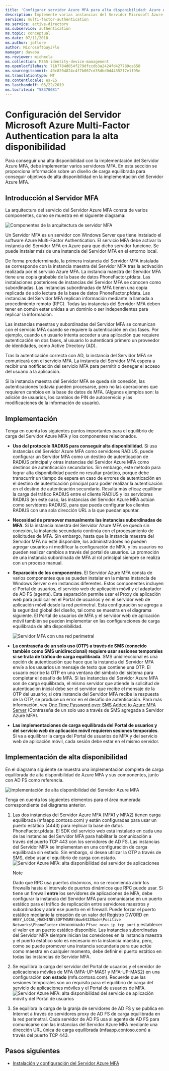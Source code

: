 ```yaml
---
title: 'Configurar servidor Azure MFA para alta disponibilidad: Azure Active Directory'
description: Implemente varias instancias del Servidor Microsoft Azure Multi-Factor Authentication en configuraciones que proporcionan alta disponibilidad.
services: multi-factor-authentication
ms.service: active-directory
ms.subservice: authentication
ms.topic: conceptual
ms.date: 07/11/2018
ms.author: joflore
author: MicrosoftGuyJFlo
manager: daveba
ms.reviewer: michmcla
ms.collection: M365-identity-device-management
ms.openlocfilehash: 71b7784d054f279dfccdb3a2424fd427789ca658
ms.sourcegitcommit: 49c8204824c4f7b067cd35dbd0d44352f7e1f95e
ms.translationtype: MT
ms.contentlocale: es-ES
ms.lasthandoff: 03/22/2019
ms.locfileid: "58370081"
---
```

# <a name="configure-azure-multi-factor-authentication-server-for-high-availability"></a>Configuración del Servidor Microsoft Azure Multi-Factor Authentication para la alta disponibilidad

Para conseguir una alta disponibilidad con la implementación del Servidor Azure MFA, debe implementar varios servidores MFA. En esta sección se proporciona información sobre un diseño de carga equilibrada para conseguir objetivos de alta disponibilidad en la implementación del Servidor Azure MFA.

## <a name="mfa-server-overview"></a>Introducción al Servidor MFA

La arquitectura del servicio del Servidor Azure MFA consta de varios componentes, como se muestra en el siguiente diagrama:

 ![Componentes de la arquitectura de servidor MFA](./media/howto-mfaserver-deploy-ha/mfa-ha-architecture.png)

Un Servidor MFA es un servidor con Windows Server que tiene instalado el software Azure Multi-Factor Authentication. El servicio MFA debe activar la instancia del Servidor MFA en Azure para que dicho servidor funcione. Se puede instalar más de una instancia del Servidor MFA en el entorno local.

De forma predeterminada, la primera instancia del Servidor MFA instalada se corresponde con la instancia maestra del Servidor MFA tras la activación realizada por el servicio Azure MFA. La instancia maestra del Servidor MFA tiene una copia grabable de la base de datos PhoneFactor.pfdata. Las instalaciones posteriores de instancias del Servidor MFA se conocen como subordinadas. Las instancias subordinadas de MFA tienen una copia replicada de solo lectura de la base de datos PhoneFactor.pfdata. Las instancias del Servidor MFA replican información mediante la llamada a procedimiento remoto (RPC). Todas las instancias del Servidor MFA deben tener en común estar unidas a un dominio o ser independientes para replicar la información.

Las instancias maestras y subordinadas del Servidor MFA se comunican con el servicio MFA cuando se requiere la autenticación en dos fases. Por ejemplo, cuando un usuario intenta acceder a una aplicación que requiere autenticación en dos fases, al usuario lo autenticará primero un proveedor de identidades, como Active Directory (AD).

Tras la autenticación correcta con AD, la instancia del Servidor MFA se comunicará con el servicio MFA. La instancia del Servidor MFA espera a recibir una notificación del servicio MFA para permitir o denegar el acceso del usuario a la aplicación.

Si la instancia maestra del Servidor MFA se queda sin conexión, las autenticaciones todavía pueden procesarse, pero no las operaciones que requieren cambios en la base de datos de MFA. (Algunos ejemplos son: la adición de usuarios, los cambios de PIN de autoservicio y las modificaciones de la información de usuario).

## <a name="deployment"></a>Implementación

Tenga en cuenta los siguientes puntos importantes para el equilibrio de carga del Servidor Azure MFA y los componentes relacionados.

* **Uso del protocolo RADIUS para conseguir alta disponibilidad**. Si usa instancias del Servidor Azure MFA como servidores RADIUS, puede configurar un Servidor MFA como un destino de autenticación de RADIUS principal y otras instancias del Servidor Azure MFA como destinos de autenticación secundarios. Sin embargo, este método para lograr alta disponibilidad puede no resultar práctico, porque debe transcurrir un tiempo de espera en caso de errores de autenticación en el destino de autenticación principal para poder realizar la autenticación en el destino de autenticación secundario. Resulta más eficaz equilibrar la carga del tráfico RADIUS entre el cliente RADIUS y los servidores RADIUS (en este caso, las instancias del Servidor Azure MFA actúan como servidores RADIUS), para que pueda configurar los clientes RADIUS con una sola dirección URL a la que puedan apuntar.
* **Necesidad de promover manualmente las instancias subordinadas de MFA**. Si la instancia maestra del Servidor Azure MFA se queda sin conexión, la instancia secundaria continúa con el procesamiento de solicitudes de MFA. Sin embargo, hasta que la instancia maestra del Servidor MFA no esté disponible, los administradores no pueden agregar usuarios ni modificar la configuración de MFA, y los usuarios no pueden realizar cambios a través del portal de usuarios. La promoción de una instancia subordinada de MFA al rol principal siempre se realiza con un proceso manual.
* **Separación de los componentes**. El Servidor Azure MFA consta de varios componentes que se pueden instalar en la misma instancia de Windows Server o en instancias diferentes. Estos componentes incluyen el Portal de usuarios, el servicio web de aplicación móvil y el adaptador de AD FS (agente). Esta separación permite usar el Proxy de aplicación web para publicar en el Portal de usuarios y en el servidor web de aplicación móvil desde la red perimetral. Esta configuración se agrega a la seguridad global del diseño, tal como se muestra en el diagrama siguiente. El Portal de usuarios de MFA y el servidor web de aplicación móvil también se pueden implementar en las configuraciones de carga equilibrada de alta disponibilidad.

   ![Servidor MFA con una red perimetral](./media/howto-mfaserver-deploy-ha/mfasecurity.png)

* **La contraseña de un solo uso (OTP) a través de SMS (conocido también como SMS unidireccional) requiere usar sesiones temporales si se trata de tráfico de carga equilibrada**. SMS unidireccional es una opción de autenticación que hace que la instancia del Servidor MFA envíe a los usuarios un mensaje de texto que contiene una OTP. El usuario escribe la OTP en una ventana del símbolo del sistema para completar el desafío de MFA. Si las instancias del Servidor Azure MFA son de carga equilibrada, el mismo servidor que atiende la solicitud de autenticación inicial debe ser el servidor que recibe el mensaje de la OTP del usuario; si otra instancia del Servidor MFA recibe la respuesta de la OTP, se produce un error en el desafío de autenticación. Para más información, vea [One Time Password over SMS Added to Azure MFA Server](https://blogs.technet.microsoft.com/enterprisemobility/2015/03/02/one-time-password-over-sms-added-to-azure-mfa-server) (Contraseña de un solo uso a través de SMS agregada a Servidor Azure MFA).
* **Las implementaciones de carga equilibrada del Portal de usuarios y del servicio web de aplicación móvil requieren sesiones temporales**. Si va a equilibrar la carga del Portal de usuarios de MFA y del servicio web de aplicación móvil, cada sesión debe estar en el mismo servidor.

## <a name="high-availability-deployment"></a>Implementación de alta disponibilidad

En el diagrama siguiente se muestra una implementación completa de carga equilibrada de alta disponibilidad de Azure MFA y sus componentes, junto con AD FS como referencia.

 ![Implementación de alta disponibilidad del Servidor Azure MFA](./media/howto-mfaserver-deploy-ha/mfa-ha-deployment.png)

Tenga en cuenta los siguientes elementos para el área numerada correspondiente del diagrama anterior.

1. Las dos instancias del Servidor Azure MFA (MFA1 y MFA2) tienen carga equilibrada (mfaapp.contoso.com) y están configuradas para usar un puerto estático (4443) para replicar la base de datos PhoneFactor.pfdata. El SDK del servicio web está instalado en cada una de las instancias del Servidor MFA para habilitar la comunicación a través del puerto TCP 443 con los servidores de AD FS. Las instancias del Servidor MFA se implementan en una configuración de carga equilibrada sin estado. Sin embargo, si desea utilizar la OTP a través de SMS, debe usar el equilibrio de carga con estado.
   ![Servidor Azure MFA: alta disponibilidad del servidor de aplicaciones](./media/howto-mfaserver-deploy-ha/mfaapp.png)

   > [!NOTE]
   > Dado que RPC usa puertos dinámicos, no se recomienda abrir los firewalls hasta el intervalo de puertos dinámicos que RPC puede usar. Si tiene un firewall **entre** los servidores de aplicaciones de MFA, debe configurar la instancia del Servidor MFA para comunicarse en un puerto estático para el tráfico de replicación entre servidores maestros y subordinados y abrir ese puerto en el firewall. Puede forzar el puerto estático mediante la creación de un valor del Registro DWORD en ```HKEY_LOCAL_MACHINE\SOFTWARE\Wow6432Node\Positive Networks\PhoneFactor``` denominado ```Pfsvc_ncan_ip_tcp_port``` y establecer el valor en un puerto estático disponible. Las instancias subordinadas del Servidor MFA siempre inician las conexiones en la instancia maestra y el puerto estático solo es necesario en la instancia maestra, pero, como se puede promover una instancia secundaria para que actúe como maestra en cualquier momento, debe definir el puerto estático en todas las instancias de Servidor MFA.

2. Se equilibra la carga del servidor del Portal de usuarios y el servidor de aplicaciones móviles de MFA (MFA-UP-MAS1 y MFA-UP-MAS2) en una configuración **con estado** (mfa.contoso.com). Recuerde que las sesiones temporales son un requisito para el equilibrio de carga del servicio de aplicaciones móviles y el Portal de usuarios de MFA.
   ![Servidor Azure MFA: alta disponibilidad del servicio de aplicación móvil y del Portal de usuarios](./media/howto-mfaserver-deploy-ha/mfaportal.png)
3. Se equilibra la carga de la granja de servidores de AD FS y se publica en Internet a través de servidores proxy de AD FS de carga equilibrada en la red perimetral. Cada servidor de AD FS usa al agente de AD FS para comunicarse con las instancias del Servidor Azure MFA mediante una dirección URL única de carga equilibrada (mfaapp.contoso.com) a través del puerto TCP 443.

## <a name="next-steps"></a>Pasos siguientes

* [Instalación y configuración del Servidor Azure MFA](howto-mfaserver-deploy.md)
